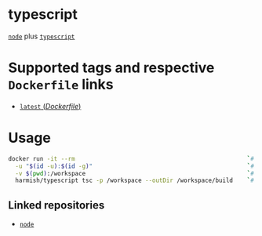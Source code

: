 # typescript

[`node`](https://nodejs.org/) plus [`typescript`](http://www.typescriptlang.org/)

# Supported tags and respective `Dockerfile` links

- [`latest` (*Dockerfile*)](https://github.com/harmishhk/dockerfiles/blob/master/typescript/Dockerfile)

# Usage

```bash
docker run -it --rm                                                 `# remove the container after use` \
  -u "$(id -u):$(id -g)"                                            `# do work as current user` \
  -v $(pwd):/workspace                                              `# share current directory` \
  harmish/typescript tsc -p /workspace --outDir /workspace/build    `# build typescript project`
```

## Linked repositories

- [`node`](https://hub.docker.com/_/node/)
